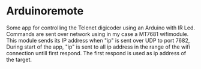 # Arduinoremote
Some app for controlling the Telenet digicoder using an Arduino with IR Led.
Commands are sent over network using in my case a MT7681 wifimodule.
This module sends its IP address when "ip" is sent over UDP to port 7682,
During start of the app, "ip" is sent to all ip address in the range of the wifi connection untill first respond.
The first respond is used as ip address of the target.
